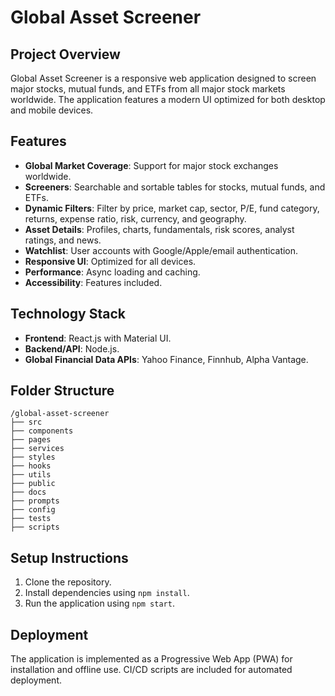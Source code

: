 # Global Asset Screener

## Project Overview
Global Asset Screener is a responsive web application designed to screen major stocks, mutual funds, and ETFs from all major stock markets worldwide. The application features a modern UI optimized for both desktop and mobile devices.

## Features
- **Global Market Coverage**: Support for major stock exchanges worldwide.
- **Screeners**: Searchable and sortable tables for stocks, mutual funds, and ETFs.
- **Dynamic Filters**: Filter by price, market cap, sector, P/E, fund category, returns, expense ratio, risk, currency, and geography.
- **Asset Details**: Profiles, charts, fundamentals, risk scores, analyst ratings, and news.
- **Watchlist**: User accounts with Google/Apple/email authentication.
- **Responsive UI**: Optimized for all devices.
- **Performance**: Async loading and caching.
- **Accessibility**: Features included.

## Technology Stack
- **Frontend**: React.js with Material UI.
- **Backend/API**: Node.js.
- **Global Financial Data APIs**: Yahoo Finance, Finnhub, Alpha Vantage.

## Folder Structure
```
/global-asset-screener
├── src
├── components
├── pages
├── services
├── styles
├── hooks
├── utils
├── public
├── docs
├── prompts
├── config
├── tests
├── scripts
```

## Setup Instructions
1. Clone the repository.
2. Install dependencies using `npm install`.
3. Run the application using `npm start`.

## Deployment
The application is implemented as a Progressive Web App (PWA) for installation and offline use. CI/CD scripts are included for automated deployment.
